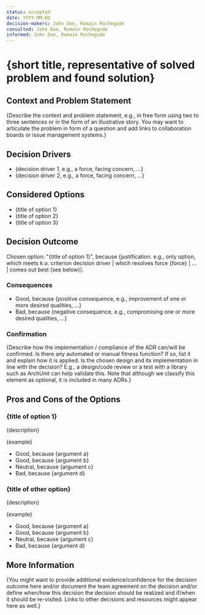 ```yaml
---
status: accepted
date: YYYY-MM-DD
decision-makers: John Doe, Romain Rochegude
consulted: John Doe, Romain Rochegude
informed: John Doe, Romain Rochegude
---
```


# {short title, representative of solved problem and found solution}

## Context and Problem Statement

{Describe the context and problem statement, e.g., in free form using two to three sentences or in the form of an illustrative story. You may want to articulate the problem in form of a question and add links to collaboration boards or issue management systems.}

## Decision Drivers

* {decision driver 1, e.g., a force, facing concern, ...}
* {decision driver 2, e.g., a force, facing concern, ...}

## Considered Options

* {title of option 1}
* {title of option 2}
* {title of option 3}

## Decision Outcome

Chosen option: "{title of option 1}", because {justification. e.g., only option, which meets k.o. criterion decision driver | which resolves force {force} | ... | comes out best (see below)}.

### Consequences

* Good, because {positive consequence, e.g., improvement of one or more desired qualities, ...}
* Bad, because {negative consequence, e.g., compromising one or more desired qualities, ...}

### Confirmation

{Describe how the implementation / compliance of the ADR can/will be confirmed. Is there any automated or manual fitness function? If so, list it and explain how it is applied. Is the chosen design and its implementation in line with the decision? E.g., a design/code review or a test with a library such as ArchUnit can help validate this. Note that although we classify this element as optional, it is included in many ADRs.}

## Pros and Cons of the Options

### {title of option 1}

{description}

{example}

* Good, because {argument a}
* Good, because {argument b}
* Neutral, because {argument c}
* Bad, because {argument d}

### {title of other option}

{description}

{example}

* Good, because {argument a}
* Good, because {argument b}
* Neutral, because {argument c}
* Bad, because {argument d}

## More Information

{You might want to provide additional evidence/confidence for the decision outcome here and/or document the team agreement on the decision and/or define when/how this decision the decision should be realized and if/when it should be re-visited. Links to other decisions and resources might appear here as well.}